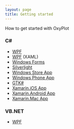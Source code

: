 ```yaml
---
layout: page
title: Getting started
---
```


How to get started with OxyPlot

### C# 

- [WPF](./hello-wpf)
- [WPF](./hello-wpf-xaml) (XAML)
- [Windows Forms](./hello-windows-forms)
- [Silverlight](./hello-silverlight)
- [Windows Store App](./hello-windows-store)
- [Windows Phone App](./hello-windows-phone)
- [GTK#](./hello-gtk)
- [Xamarin.iOS App](./hello-xamarin-ios)
- [Xamarin.Android App](./hello-xamarin-android)
- [Xamarin.Mac App](./hello-xamarin-mac)

### VB.NET

- [WPF](./hello-wpf-vb)
